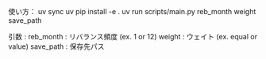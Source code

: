 使い方：
uv sync
uv pip install -e .
uv run scripts/main.py reb_month weight save_path

引数 : 
reb_month : リバランス頻度 (ex. 1 or 12)
weight : ウェイト (ex. equal or value)
save_path : 保存先パス